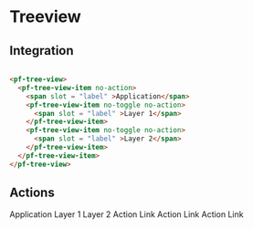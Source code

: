 # Treeview

## Integration

```html live

<pf-tree-view>
  <pf-tree-view-item no-action>
    <span slot = "label" >Application</span>
    <pf-tree-view-item no-toggle no-action>
      <span slot = "label" >Layer 1</span>
    </pf-tree-view-item>
    <pf-tree-view-item no-toggle no-action>
      <span slot = "label" >Layer 2</span>
    </pf-tree-view-item>
  </pf-tree-view-item>
</pf-tree-view>

```

## Actions

<pf-tree-view>
  <pf-tree-view-item no-action>
    <span slot = "label" >Application</span>
    <pf-tree-view-item no-toggle no-action>
      <span slot = "label" >Layer 1</span>
    </pf-tree-view-item>
    <pf-tree-view-item no-toggle>
      <span slot = "label" >Layer 2</span>
      <pf-action-list slot = "action" >
        <pf-action-list-item>
          <pf-dropdown no-text plain>
            <pf-dropdown-menu-item>Action</pf-dropdown-menu-item>
            <pf-dropdown-menu-item link>Link</pf-dropdown-menu-item>
            <pf-divider></pf-divider>
            <pf-dropdown-menu-item disabled>Action</pf-dropdown-menu-item>
            <pf-dropdown-menu-item link disabled>Link</pf-dropdown-menu-item>
            <pf-divider></pf-divider>
            <pf-dropdown-menu-item area-disabled>Action</pf-dropdown-menu-item>
            <pf-dropdown-menu-item link area-disabled>Link</pf-dropdown-menu-item>
          </pf-dropdown>
        </pf-action-list-item>
      </pf-action-list>
    </pf-tree-view-item>
  </pf-tree-view-item>
</pf-tree-view>